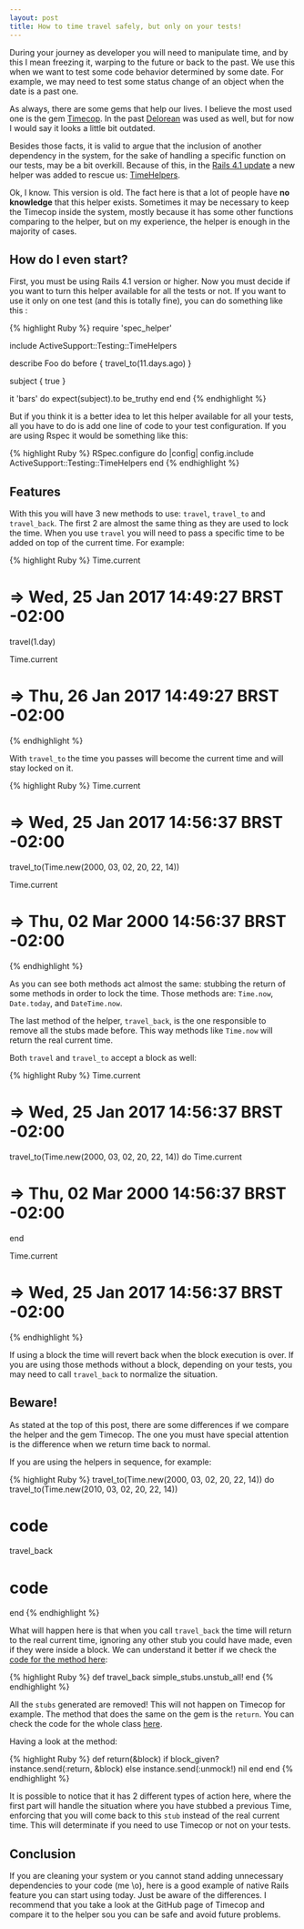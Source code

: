 ```yaml
---
layout: post
title: How to time travel safely, but only on your tests!
---
```

During your journey as developer you will need to manipulate time, and by this I mean freezing it, warping to the
future or back to the past. We use this when we want to test some code behavior determined by some date. For example,
we may need to test some status change of an object when the date is a past one.

As always, there are some gems that help our lives. I believe the most used one is the gem
[Timecop](https://github.com/travisjeffery/timecop). In the past [Delorean](https://github.com/bebanjo/delorean)
 was used as well, but for now I would say it looks a little bit outdated.

Besides those facts, it is valid to argue that the inclusion of another dependency in the system, for the
sake of handling a specific function on our tests, may be a bit overkill. Because of this, in the
[Rails 4.1 update](http://guides.rubyonrails.org/4_1_release_notes.html#active-support-notable-changes)
 a new helper was added to rescue us: [TimeHelpers](http://api.rubyonrails.org/classes/ActiveSupport/Testing/TimeHelpers.html).

Ok, I know. This version is old. The fact here is that a lot of people have **no knowledge** that this helper exists.
Sometimes it may be necessary to keep the Timecop inside the system, mostly because it has some other functions comparing
to the helper, but on my experience, the helper is enough in the majority of cases.

## How do I even start?

First, you must be using Rails 4.1 version or higher. Now you must decide if you want to turn this helper available
for all the tests or not. If you want to use it only on one test (and this is totally fine), you can do something
like this :

{% highlight Ruby %}
require 'spec_helper'

include ActiveSupport::Testing::TimeHelpers

describe Foo do
  before { travel_to(11.days.ago) }

  subject { true }

  it 'bars' do
    expect(subject).to be_truthy
  end
end
{% endhighlight %}

But if you think it is a better idea to let this helper available for all your tests, all you have to do is add one
line of code to your test configuration. If you are using Rspec it would be something like this:

{% highlight Ruby %}
RSpec.configure do |config|
  config.include ActiveSupport::Testing::TimeHelpers
end
{% endhighlight %}

## Features

With this you will have 3 new methods to use: `travel`, `travel_to` and `travel_back`. The first 2 are almost the same thing as
they are used to lock the time. When you use `travel` you will need to pass a specific time to be added on top of the current time.
For example:

{% highlight Ruby %}
Time.current
# => Wed, 25 Jan 2017 14:49:27 BRST -02:00

travel(1.day)

Time.current
# => Thu, 26 Jan 2017 14:49:27 BRST -02:00
{% endhighlight %}

With `travel_to` the time you passes will become the current time and will stay locked on it.

{% highlight Ruby %}
Time.current
# => Wed, 25 Jan 2017 14:56:37 BRST -02:00

travel_to(Time.new(2000, 03, 02, 20, 22, 14))

Time.current
# => Thu, 02 Mar 2000 14:56:37 BRST -02:00
{% endhighlight %}

As you can see both methods act almost the same: stubbing the return of some methods in order to lock the time.
Those methods are: `Time.now`, `Date.today`, and `DateTime.now`.

The last method of the helper, `travel_back`, is the one responsible to remove all the stubs made before. This way
methods like `Time.now` will return the real current time.

Both `travel` and `travel_to` accept a block as well:

{% highlight Ruby %}
Time.current
# => Wed, 25 Jan 2017 14:56:37 BRST -02:00

travel_to(Time.new(2000, 03, 02, 20, 22, 14)) do
  Time.current
  # => Thu, 02 Mar 2000 14:56:37 BRST -02:00
end

Time.current
# => Wed, 25 Jan 2017 14:56:37 BRST -02:00
{% endhighlight %}

If using a block the time will revert back when the block execution is over. If you are using those methods without a block,
depending on your tests, you may need to call `travel_back` to normalize the situation.

## Beware!

As stated at the top of this post, there are some differences if we compare the helper and the gem Timecop. The one you must have special attention is
the difference when we return time back to normal.

If you are using the helpers in sequence, for example:

{% highlight Ruby %}
travel_to(Time.new(2000, 03, 02, 20, 22, 14)) do
  travel_to(Time.new(2010, 03, 02, 20, 22, 14))
  # code
  travel_back
  # code
end
{% endhighlight %}

What will happen here is that when you call `travel_back` the time will return to the real current time, ignoring any other stub you could have made,
even if they were inside a block. We can understand it better if we check the [code for the method here](https://github.com/rails/rails/blob/27eccc27cbe987be04bb97b49aff1d7fd118634c/activesupport/lib/active_support/testing/time_helpers.rb#L123):

{% highlight Ruby %}
def travel_back
  simple_stubs.unstub_all!
end
{% endhighlight %}

All the `stubs` generated are removed! This will not happen on Timecop for example. The method that does the same on the gem is the `return`.
You can check the code for the whole class [here](https://github.com/travisjeffery/timecop/blob/master/lib/timecop/timecop.rb#L88).

Having a look at the method:

{% highlight Ruby %}
def return(&block)
  if block_given?
    instance.send(:return, &block)
  else
    instance.send(:unmock!)
    nil
  end
end
{% endhighlight %}

It is possible to notice that it has 2 different types of action here, where the first part will handle the situation where you have stubbed a previous
Time, enforcing that you will come back to this `stub` instead of the real current time. This will determinate if you need to use Timecop or not
on your tests.

## Conclusion

If you are cleaning your system or you cannot stand adding unnecessary dependencies to your code (me \o), here is a good example of native Rails feature
you can start using today. Just be aware of the differences. I recommend that you take a look at the GitHub page of Timecop and compare it to the helper
sou you can be safe and avoid future problems.
